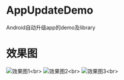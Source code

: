 # AppUpdateDemo
Android自动升级app的demo及library
# 效果图
![效果图1](<img src="https://github.com/yuan7016/AppUpdateDemo/blob/master/app/src/main/res/drawable/Screen_shot1.png" width="240" height="360" alt="效果图1"/>)\<br>
![效果图2](<img src="https://github.com/yuan7016/AppUpdateDemo/blob/master/app/src/main/res/drawable/Screenshot_showdialog.png" width="240" height="360" alt="更新日志"/>)\<br> 
![效果图3](<img src="https://github.com/yuan7016/AppUpdateDemo/blob/master/app/src/main/res/drawable/Screenshot_downloading.png" width="240" height="360" alt="正在下载"/>)\<br> 
